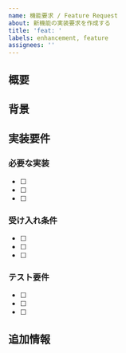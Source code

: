 ```yaml
---
name: 機能要求 / Feature Request
about: 新機能の実装要求を作成する
title: 'feat: '
labels: enhancement, feature
assignees: ''
---
```


## 概要
<!-- 実装したい機能の概要を簡潔に記述 -->

## 背景
<!-- なぜこの機能が必要なのか、現在の課題や改善したい点を記述 -->

## 実装要件

### 必要な実装
- [ ] <!-- 実装すべき項目1 -->
- [ ] <!-- 実装すべき項目2 -->
- [ ] <!-- 実装すべき項目3 -->

### 受け入れ条件
- [ ] <!-- 機能が正常に動作する条件1 -->
- [ ] <!-- 機能が正常に動作する条件2 -->
- [ ] <!-- 機能が正常に動作する条件3 -->

### テスト要件
- [ ] <!-- 必要なテスト項目1 -->
- [ ] <!-- 必要なテスト項目2 -->
- [ ] <!-- 必要なテスト項目3 -->

## 追加情報
<!-- 参考資料、関連Issue、技術的制約など -->
